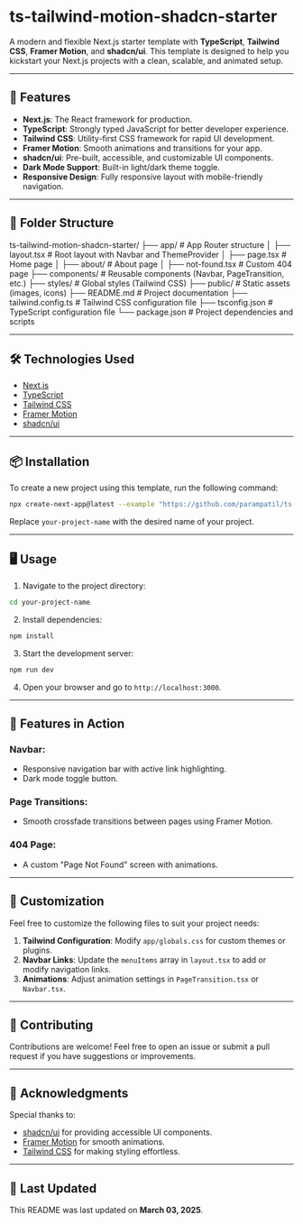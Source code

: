 # ts-tailwind-motion-shadcn-starter

A modern and flexible Next.js starter template with **TypeScript**, **Tailwind CSS**, **Framer Motion**, and **shadcn/ui**. This template is designed to help you kickstart your Next.js projects with a clean, scalable, and animated setup.

---

## 🚀 Features

- **Next.js**: The React framework for production.
- **TypeScript**: Strongly typed JavaScript for better developer experience.
- **Tailwind CSS**: Utility-first CSS framework for rapid UI development.
- **Framer Motion**: Smooth animations and transitions for your app.
- **shadcn/ui**: Pre-built, accessible, and customizable UI components.
- **Dark Mode Support**: Built-in light/dark theme toggle.
- **Responsive Design**: Fully responsive layout with mobile-friendly navigation.

---

## 📂 Folder Structure

ts-tailwind-motion-shadcn-starter/
├── app/ # App Router structure
│ ├── layout.tsx # Root layout with Navbar and ThemeProvider
│ ├── page.tsx # Home page
│ ├── about/ # About page
│ ├── not-found.tsx # Custom 404 page
├── components/ # Reusable components (Navbar, PageTransition, etc.)
├── styles/ # Global styles (Tailwind CSS)
├── public/ # Static assets (images, icons)
├── README.md # Project documentation
├── tailwind.config.ts # Tailwind CSS configuration file
├── tsconfig.json # TypeScript configuration file
└── package.json # Project dependencies and scripts


---

## 🛠️ Technologies Used

- [Next.js](https://nextjs.org/)
- [TypeScript](https://www.typescriptlang.org/)
- [Tailwind CSS](https://tailwindcss.com/)
- [Framer Motion](https://www.framer.com/motion/)
- [shadcn/ui](https://ui.shadcn.dev/)

---

## 📦 Installation

To create a new project using this template, run the following command:

```sh
npx create-next-app@latest --example "https://github.com/parampatil/ts-tailwind-motion-shadcn-starter" your-project-name
```

Replace `your-project-name` with the desired name of your project.

---

## 🖥️ Usage

1. Navigate to the project directory:

```sh
cd your-project-name
```

2. Install dependencies:

```sh
npm install
```

3. Start the development server:

```sh
npm run dev
```

4. Open your browser and go to `http://localhost:3000`.

---

## 🌟 Features in Action

### Navbar:
- Responsive navigation bar with active link highlighting.
- Dark mode toggle button.

### Page Transitions:
- Smooth crossfade transitions between pages using Framer Motion.

### 404 Page:
- A custom "Page Not Found" screen with animations.

---

## 📝 Customization

Feel free to customize the following files to suit your project needs:

1. **Tailwind Configuration**: Modify `app/globals.css` for custom themes or plugins.
2. **Navbar Links**: Update the `menuItems` array in `layout.tsx` to add or modify navigation links.
3. **Animations**: Adjust animation settings in `PageTransition.tsx` or `Navbar.tsx`.

---

## 🤝 Contributing

Contributions are welcome! Feel free to open an issue or submit a pull request if you have suggestions or improvements.

---

## 🙏 Acknowledgments

Special thanks to:
- [shadcn/ui](https://ui.shadcn.dev/) for providing accessible UI components.
- [Framer Motion](https://www.framer.com/motion/) for smooth animations.
- [Tailwind CSS](https://tailwindcss.com/) for making styling effortless.

---

## 📅 Last Updated

This README was last updated on **March 03, 2025**.